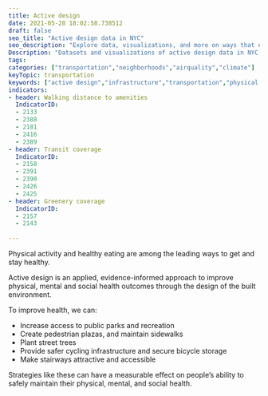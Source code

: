 ```yaml
---
title: Active design
date: 2021-05-28 18:02:58.738512
draft: false
seo_title: "Active design data in NYC"
seo_description: "Explore data, visualizations, and more on ways that environments shape health in New York City's neighborhoods."
Description: "Datasets and visualizations of active design data in NYC."
tags: 
categories: ["transportation","neighborhoods","airquality","climate"]
keyTopic: transportation
keywords: ["active design","infrastructure","transportation","physical activity","health"]
indicators:
- header: Walking distance to amenities
  IndicatorID:
  - 2133
  - 2388
  - 2181
  - 2416
  - 2389
- header: Transit coverage
  IndicatorID: 
  - 2158
  - 2391
  - 2390
  - 2426
  - 2425
- header: Greenery coverage
  IndicatorID: 
  - 2157
  - 2143
  
---
```


Physical activity and healthy eating are among the leading ways to get and stay healthy. 

Active design is an applied, evidence-informed approach to improve physical, mental and social health outcomes through the design of the built environment. 

To improve health, we can:
* Increase access to public parks and recreation
* Create pedestrian plazas,  and maintain sidewalks
* Plant street trees
* Provide safer cycling infrastructure and secure bicycle storage
* Make stairways attractive and accessible

Strategies like these can have a measurable effect on people’s ability to safely maintain their physical, mental, and social health.